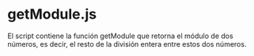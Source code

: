# getModule.js
El script contiene la función getModule que retorna el módulo de dos números, es decir, el resto de la división entera entre estos dos números.
